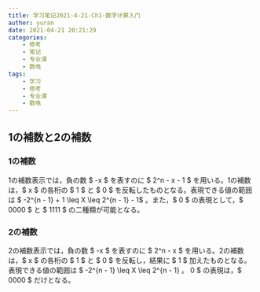 ```yaml
---
title: 学习笔记2021-4-21-Ch1-数字计算入门
auther: yuran
date: 2021-04-21 20:21:29
categories:
    - 修考
    - 笔记
    - 专业课
    - 数电
tags: 
    - 学习
    - 修考
    - 专业课
    - 数电
---
```


## 1の補数と2の補数
### 1の補数
1の補数表示では，負の数 $ -x $ を表すのに $ 2^n - x - 1 $ を用いる。1の補数は，$ x $ の各桁の $ 1 $ と $ 0 $ を反転したものとなる。表現できる値の範囲は $ -2^{n - 1} + 1 \leq X \leq 2^{n - 1} - 1$ 。また，$ 0 $ の表現として，$ 0000 $ と $ 1111 $ の二種類が可能となる。
### 2の補数
2の補数表示では，負の数 $ -x $ を表すのに $ 2^n - x $ を用いる。2の補数は，$ x $ の各桁の $ 1 $ と $ 0 $ を反転し，結果に $ 1 $ 加えたものとなる。表現できる値の範囲は $ -2^{n - 1} \leq X \leq 2^{n - 1} $。$ 0 $ の表現は，$ 0000 $ だけとなる。
